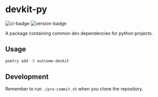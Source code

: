 # devkit-py
![ci-badge](https://github.com/outcome-co/devkit-py/workflows/Release/badge.svg?branch=v4.1.1) ![version-badge](https://img.shields.io/badge/version-4.1.1-brightgreen)

A package containing common dev dependencies for python projects.

## Usage

```sh
poetry add -D outcome-devkit
```

## Development

Remember to run `./pre-commit.sh` when you clone the repository.

